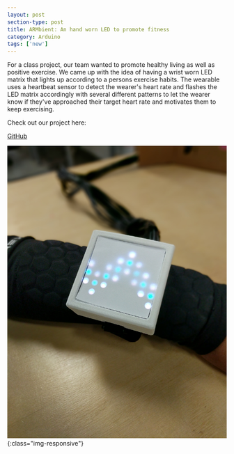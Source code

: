 ```yaml
---
layout: post
section-type: post
title: ARMbient: An hand worn LED to promote fitness
category: Arduino
tags: ['new']
---
```


For a class project, our team wanted to promote healthy living as well as positive exercise. We came up with the idea of having a wrist worn LED matrix that lights up according to a persons exercise habits. The wearable uses a heartbeat sensor to detect the wearer's heart rate and flashes the LED matrix accordingly with several different patterns to let the wearer know if they've approached their target heart rate and motivates them to keep exercising.

Check out our project here:

[GitHub](https://github.com/adrianramcharitar/LEDMatrix)


![LEDMATRIX](/img/ledmatrix.jpg){:class="img-responsive"}
